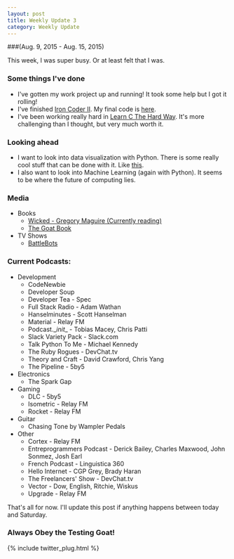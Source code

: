 ```yaml
---
layout: post
title: Weekly Update 3
category: Weekly Update
---
```

###(Aug. 9, 2015 - Aug. 15, 2015)

This week, I was super busy. Or at least felt that I was.

### Some things I've done
* I've gotten my work project up and running! It took some help but I got it rolling!
* I've finished [Iron Coder II](http://kylegalloway.me/python/2015/08/01/iron-coder-ii/). My final code is [here](https://github.com/kylegalloway/Euchre-Hands).
* I've been working really hard in [Learn C The Hard Way](http://c.learncodethehardway.org/book/). It's more challenging than I thought, but very much worth it.

### Looking ahead
* I want to look into data visualization with Python. There is some really cool stuff that can be done with it. Like [this](http://maxberggren.github.io/2015/08/04/basemap/).
* I also want to look into Machine Learning (again with Python). It seems to be where the future of computing lies.

### Media
* Books
    * [Wicked - Gregory Maguire (Currently reading)](http://www.amazon.com/Wicked-Life-Times-Witch-Years/dp/0061350966/)
    * [The Goat Book](http://chimera.labs.oreilly.com/books/1234000000754/index.html)
* TV Shows
    * [BattleBots](http://abc.go.com/shows/battlebots)

### Current Podcasts:
* Development
    * CodeNewbie
    * Developer Soup
    * Developer Tea - Spec
    * Full Stack Radio - Adam Wathan
    * Hanselminutes - Scott Hanselman
    * Material - Relay FM
    * Podcast.\__init__ - Tobias Macey, Chris Patti
    * Slack Variety Pack - Slack.com
    * Talk Python To Me - Michael Kennedy
    * The Ruby Rogues - DevChat.tv
    * Theory and Craft - David Crawford, Chris Yang
    * The Pipeline - 5by5
* Electronics
    * The Spark Gap
* Gaming
    * DLC - 5by5
    * Isometric - Relay FM
    * Rocket - Relay FM
* Guitar
    * Chasing Tone by Wampler Pedals
* Other
    * Cortex - Relay FM
    * Entreprogrammers Podcast - Derick Bailey, Charles Maxwood, John Sonmez, Josh Earl
    * French Podcast - Linguistica 360
    * Hello Internet - CGP Grey, Brady Haran
    * The Freelancers' Show - DevChat.tv
    * Vector - Dow, English, Ritchie, Wiskus
    * Upgrade - Relay FM


That's all for now. I'll update this post if anything happens between today and Saturday.

### Always Obey the Testing Goat!

{% include twitter_plug.html %}
